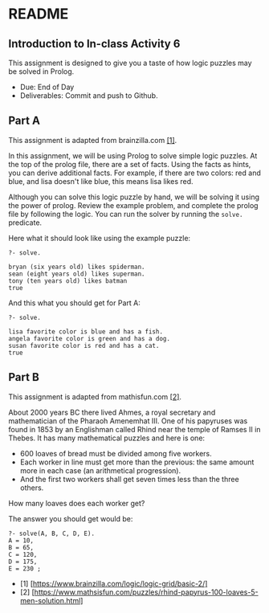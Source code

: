 # README

## Introduction to In-class Activity 6

This assignment is designed to give you a taste of how logic puzzles may be solved in Prolog.

- Due: End of Day
- Deliverables: Commit and push to Github.

## Part A

This assignment is adapted from brainzilla.com [[1]](#ref1).

In this assignment, we will be using Prolog to solve simple logic puzzles. At the top of the prolog file, there are a
set of facts. Using the facts as hints, you can derive additional facts. For example, if there are two colors: red and
blue, and lisa doesn't like blue, this means lisa likes red.

Although you can solve this logic puzzle by hand, we will be solving it using the power of prolog. Review the example
problem, and complete the prolog file by following the logic. You can run the solver by running the `solve.` predicate.

Here what it should look like using the example puzzle:

    ?- solve.

    bryan (six years old) likes spiderman.
    sean (eight years old) likes superman.
    tony (ten years old) likes batman
    true

And this what you should get for Part A:

    ?- solve.

    lisa favorite color is blue and has a fish.
    angela favorite color is green and has a dog.
    susan favorite color is red and has a cat.
    true

## Part B

This assignment is adapted from mathisfun.com [[2]](#ref2).

About 2000 years BC there lived Ahmes, a royal secretary and mathematician of the Pharaoh Amenemhat III. One of his
papyruses was found in 1853 by an Englishman called Rhind near the temple of Ramses II in Thebes. It has many
mathematical puzzles and here is one:

- 600 loaves of bread must be divided among five workers.
- Each worker in line must get more than the previous: the same amount more in each case (an arithmetical progression).
- And the first two workers shall get seven times less than the three others.

How many loaves does each worker get?

The answer you should get would be:

    ?- solve(A, B, C, D, E).
    A = 10,
    B = 65,
    C = 120,
    D = 175,
    E = 230 ;


- <a id="ref1">[1]</a> [https://www.brainzilla.com/logic/logic-grid/basic-2/]
- <a id="ref2">[2]</a> [https://www.mathsisfun.com/puzzles/rhind-papyrus-100-loaves-5-men-solution.html]

